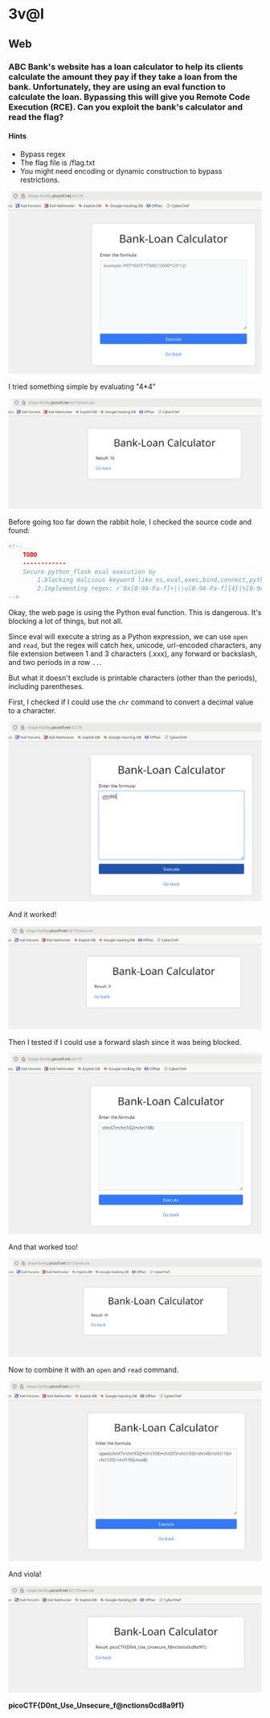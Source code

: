 # 3v@l

## Web

### ABC Bank's website has a loan calculator to help its clients calculate the amount they pay if they take a loan from the bank. Unfortunately, they are using an eval function to calculate the loan. Bypassing this will give you Remote Code Execution (RCE). Can you exploit the bank's calculator and read the flag?

#### Hints
- Bypass regex
- The flag file is /flag.txt
- You might need encoding or dynamic construction to bypass restrictions.

![landing](./landing.png)

I tried something simple by evaluating "4*4"

![testing1](./testing1.png)

Before going too far down the rabbit hole, I checked the source code and found:

```html
<!--
    TODO
    ------------
    Secure python_flask eval execution by 
        1.blocking malcious keyword like os,eval,exec,bind,connect,python,socket,ls,cat,shell,bind
        2.Implementing regex: r'0x[0-9A-Fa-f]+|\\u[0-9A-Fa-f]{4}|%[0-9A-Fa-f]{2}|\.[A-Za-z0-9]{1,3}\b|[\\\/]|\.\.'
-->
```

Okay, the web page is using the Python eval function.  This is dangerous.  It's blocking a lot of things, but not all.

Since eval will execute a string as a Python expression, we can use `open` and `read`, but the regex will catch hex, unicode, url-encoded characters, any file extension between 1 and 3 characters (.xxx), any forward or backslash, and two periods in a row `..`.

But what it doesn't exclude is printable characters (other than the periods), including parentheses.

First, I checked if I could use the `chr` command to convert a decimal value to a character.

![testing2](./testing2.png)

And it worked!

![result2](./result2.png)

Then I tested if I could use a forward slash since it was being blocked.

![testing3](./testing3.png)

And that worked too!

![result3](./result3.png)

Now to combine it with an `open` and `read` command.

![python_flag](./python_flag.png)

And viola!

![flag](./flag.png)

**picoCTF{D0nt_Use_Unsecure_f@nctions0cd8a9f1}**


